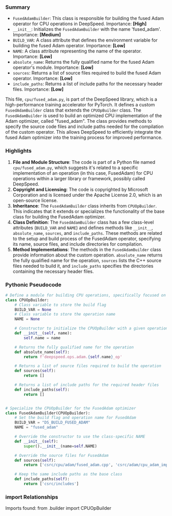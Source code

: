 

### Summary



* `FusedAdamBuilder`: This class is responsible for building the fused Adam operator for CPU operations in DeepSpeed. Importance: **[High]**
* `__init__`: Initializes the `FusedAdamBuilder` with the name 'fused_adam'. Importance: **[Medium]**
* `BUILD_VAR`: A class attribute that defines the environment variable for building the fused Adam operator. Importance: **[Low]**
* `NAME`: A class attribute representing the name of the operator. Importance: **[Low]**
* `absolute_name`: Returns the fully qualified name for the fused Adam operator's module. Importance: **[Low]** 
* `sources`: Returns a list of source files required to build the fused Adam operator. Importance: **[Low]**
* `include_paths`: Returns a list of include paths for the necessary header files. Importance: **[Low]**

This file, `cpu/fused_adam.py`, is part of the DeepSpeed library, which is a high-performance training accelerator for PyTorch. It defines a custom `FusedAdamBuilder` class that extends the `CPUOpBuilder` class. The `FusedAdamBuilder` is used to build an optimized CPU implementation of the Adam optimizer, called "fused_adam". The class provides methods to specify the source code files and include paths needed for the compilation of the custom operator. This allows DeepSpeed to efficiently integrate the fused Adam optimizer into the training process for improved performance.

### Highlights



1. **File and Module Structure**: The code is part of a Python file named `cpu/fused_adam.py`, which suggests it's related to a specific implementation of an operation (in this case, FusedAdam) for CPU operations within a larger library or framework, possibly called DeepSpeed.
2. **Copyright and Licensing**: The code is copyrighted by Microsoft Corporation and is licensed under the Apache License 2.0, which is an open-source license.
3. **Inheritance**: The `FusedAdamBuilder` class inherits from `CPUOpBuilder`. This indicates that it extends or specializes the functionality of the base class for building the FusedAdam optimizer.
4. **Class Definition**: The `FusedAdamBuilder` class has a few class-level attributes (`BUILD_VAR` and `NAME`) and defines methods like `__init__`, `absolute_name`, `sources`, and `include_paths`. These methods are related to the setup and build process of the FusedAdam operator, specifying its name, source files, and include directories for compilation.
5. **Method Implementations**: The methods in the `FusedAdamBuilder` class provide information about the custom operation. `absolute_name` returns the fully qualified name for the operation, `sources` lists the C++ source files needed to build it, and `include_paths` specifies the directories containing the necessary header files.

### Pythonic Pseudocode

```python
# Define a module for building CPU operations, specifically focused on fused Adam optimizer
class CPUOpBuilder:
    # Class variable to store the build flag
    BUILD_VAR = None
    # Class variable to store the operation name
    NAME = None

    # Constructor to initialize the CPUOpBuilder with a given operation name
    def __init__(self, name):
        self.name = name

    # Returns the fully qualified name for the operation
    def absolute_name(self):
        return f'deepspeed.ops.adam.{self.name}_op'

    # Returns a list of source files required to build the operation
    def sources(self):
        return []

    # Returns a list of include paths for the required header files
    def include_paths(self):
        return []


# Specialize the CPUOpBuilder for the FusedAdam optimizer
class FusedAdamBuilder(CPUOpBuilder):
    # Set the build flag and operation name for FusedAdam
    BUILD_VAR = "DS_BUILD_FUSED_ADAM"
    NAME = "fused_adam"

    # Override the constructor to use the class-specific NAME
    def __init__(self):
        super().__init__(name=self.NAME)

    # Override the source files for FusedAdam
    def sources(self):
        return ['csrc/cpu/adam/fused_adam.cpp', 'csrc/adam/cpu_adam_impl.cpp']

    # Keep the same include paths as the base class
    def include_paths(self):
        return ['csrc/includes']
```


### import Relationships

Imports found:
from .builder import CPUOpBuilder